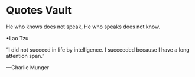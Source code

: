 
# **Quotes Vault**

He who knows does not speak,
He who speaks does not know.

•Lao Tzu


“I did not succeed in life by intelligence. I succeeded because I have a long attention span.”

—Charlie Munger